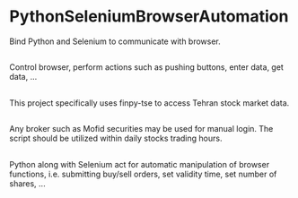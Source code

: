 # PythonSeleniumBrowserAutomation
Bind Python and Selenium to communicate with browser.
##
Control browser, perform actions such as pushing buttons, enter data, get data, ...
## 
This project specifically uses finpy-tse to access Tehran stock market data.
##
Any broker such as Mofid securities may be used for manual login. The script should be utilized within daily stocks trading hours.
##
Python along with Selenium act for automatic manipulation of browser functions, i.e. submitting buy/sell orders, set validity time, set number of shares, ...
